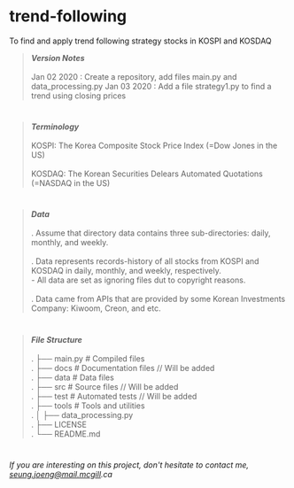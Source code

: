 # trend-following
To find and apply trend following strategy stocks in KOSPI and KOSDAQ

> **_Version Notes_**<br /><br />
    Jan 02 2020 : Create a repository, add files main.py and data_processing.py
    Jan 03 2020 : Add a file strategy1.py to find a trend using closing prices


#
> **_Terminology_**<br /><br />
    KOSPI: The Korea Composite Stock Price Index (=Dow Jones in the US)<br /><br />
    KOSDAQ: The Korean Securities Delears Automated Quotations (=NASDAQ in the US)

#
> **_Data_**<br /><br />
    . Assume that directory data contains three sub-directories: daily, monthly, and weekly.<br /><br />
    . Data represents records-history of all stocks from KOSPI and KOSDAQ in daily, monthly, and weekly, respectively.<br />
        - All data are set as ignoring files dut to copyright reasons.<br /><br />
    . Data came from APIs that are provided by some Korean Investments Company: Kiwoom, Creon, and etc.<br />
#
> **_File Structure_**<br /><br />
.    ├── main.py                 # Compiled files<br />
.    ├── docs                    # Documentation files // Will be added<br />
.    ├── data                    # Data files<br />
.    ├── src                     # Source files // Will be added<br />
.    ├── test                    # Automated tests // Will be added<br />
.    ├── tools                   # Tools and utilities<br />
.    │   ├── data_processing.py<br />
.    ├── LICENSE<br />
.    └── README.md<br />

#
_If you are interesting on this project, don't hesitate to contact me, seung.joeng@mail.mcgill.ca_
